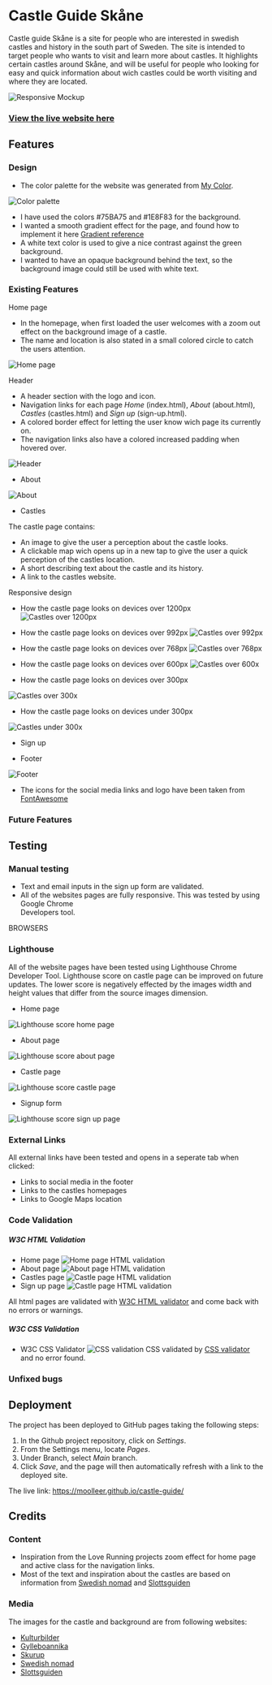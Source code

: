 # Castle Guide Skåne

Castle guide Skåne is a site for people who are interested in swedish castles and history in the south part of Sweden. 
The site is intended to target people who wants to visit and learn more about castles. It highlights certain castles around Skåne, and will be useful for people who looking for easy and quick information about wich castles could be worth visiting and where they are located.    

![Responsive Mockup](docs/README-images/am-i-responsive.png)

### [View the live website here](https://moolleer.github.io/castle-guide/)

## Features 

### Design

- The color palette for the website was generated from [My Color](https://mycolor.space/). 

![Color palette](docs/README-images/color-gradient.png)

- I have used the colors #75BA75 and #1E8F83 for the background.
- I wanted a smooth gradient effect for the page, and found how to implement it here [Gradient reference](https://www.w3schools.com/css/css3_gradients.asp)
- A white text color is used to give a nice contrast against the green background. 
- I wanted to have an opaque background behind the text, so the background image could still be used with white text.

### Existing Features

Home page
- In the homepage, when first loaded the user welcomes with a zoom out effect on the background image of a castle. 
- The name and location is also stated in a small colored circle to catch the users attention.

![Home page](docs/README-images/homepage-feature.png)

Header
- A header section with the logo and icon. 
- Navigation links for each page _Home_ (index.html), _About_ (about.html), _Castles_ (castles.html) and _Sign up_ (sign-up.html).
- A colored border effect for letting the user know wich page its currently on.
- The navigation links also have a colored increased padding when hovered over. 

![Header](docs/README-images/header.png)

- About

![About](docs/README-images/aboutpage%20.png)

- Castles

The castle page contains:

- An image to give the user a perception about the castle looks.
- A clickable map wich opens up in a new tap to give the user a quick perception of the castles location.
- A short describing text about the castle and its history. 
- A link to the castles website.

Responsive design

- How the castle page looks on devices over 1200px 
![Castles over 1200px](docs/README-images/castles-over-1200px.png)

- How the castle page looks on devices over 992px 
![Castles over 992px](docs/README-images/castles-over-992px.png)

- How the castle page looks on devices over 768px
![Castles over 768px](docs/README-images/castles-over-768px.png)

- How the castle page looks on devices over 600px
![Castles over 600x](docs/README-images/castles-over-600px.png)

- How the castle page looks on devices over 300px

![Castles over 300x](docs/README-images/castles-over-300px.png)

- How the castle page looks on devices under 300px

![Castles under 300x](docs/README-images/castles-under-300px.png)


- Sign up

- Footer 

![Footer](docs/README-images/footer.png)

- The icons for the social media links and logo have been taken from [FontAwesome](https://fontawesome.com/)

### Future Features

## Testing


### Manual testing

- Text and email inputs in the sign up form are validated.
- All of the websites pages are fully responsive. This was tested by using Google Chrome        
Developers tool.

BROWSERS

### Lighthouse

All of the website pages have been tested using Lighthouse Chrome Developer Tool.
Lighthouse score on castle page can be improved on future updates. The lower score is negatively effected by the images width and height values that differ from the source images dimension.

 - Home page

![Lighthouse score home page](docs/README-images/lighthouse-home.png)
 - About page

![Lighthouse score about page](docs/README-images/lighthouse-about.png)
 - Castle page

 ![Lighthouse score castle page](docs/README-images/lighthouse-castles.png)
 - Signup form

 ![Lighthouse score sign up page](docs/README-images/lighthouse-signup.png)
 
### External Links
All external links have been tested and opens in a seperate tab when clicked: 
- Links to social media in the footer
- Links to the castles homepages
- Links to Google Maps location

### Code Validation
##### W3C HTML Validation

- Home page
![Home page HTML validation](docs/README-images/Home-page%20.jpg)
- About page
![About page HTML validation](docs/README-images/About.jpg)
- Castles page
![Castle page HTML validation](docs/README-images/castles.jpg)
- Sign up page
![Castle page HTML validation](docs/README-images/signup.jpg)

All html pages are validated with [W3C HTML validator](https://validator.w3.org/) and come back with no errors or warnings.

##### W3C CSS Validation

- W3C CSS Validator
![CSS validation](docs/README-images/css.jpg)
CSS validated by [CSS validator](https://jigsaw.w3.org/css-validator/) and no error found.



### Unfixed bugs

## Deployment

The project has been deployed to GitHub pages taking the following steps:

1) In the Github project repository, click on _Settings_.
2) From the Settings menu, locate _Pages_.
3) Under Branch, select _Main_ branch.
4) Click _Save_, and the page will then automatically refresh with a link to the deployed site.

The live link: https://moolleer.github.io/castle-guide/


## Credits

### Content
- Inspiration from the Love Running projects zoom effect for home page and active class for the navigation links.
- Most of the text and inspiration about the castles are based on information from [Swedish nomad](https://www.swedishnomad.com/sv/skanska-slott/) and [Slottsguiden](https://slottsguiden.info/)

### Media   
The images for the castle and background are from following websites: 
 - [Kulturbilder](https://kulturbilder.wordpress.com/2017/09/27/trollenas-slott-eslov/)
 - [Gylleboannika](https://gylleboannika.se/tag/hovdala-slott/)
 - [Skurup](https://www.skurup.se/svaneholm)
 - [Swedish nomad](https://www.swedishnomad.com/sv/skanska-slott/)
 - [Slottsguiden](https://slottsguiden.info/)



















